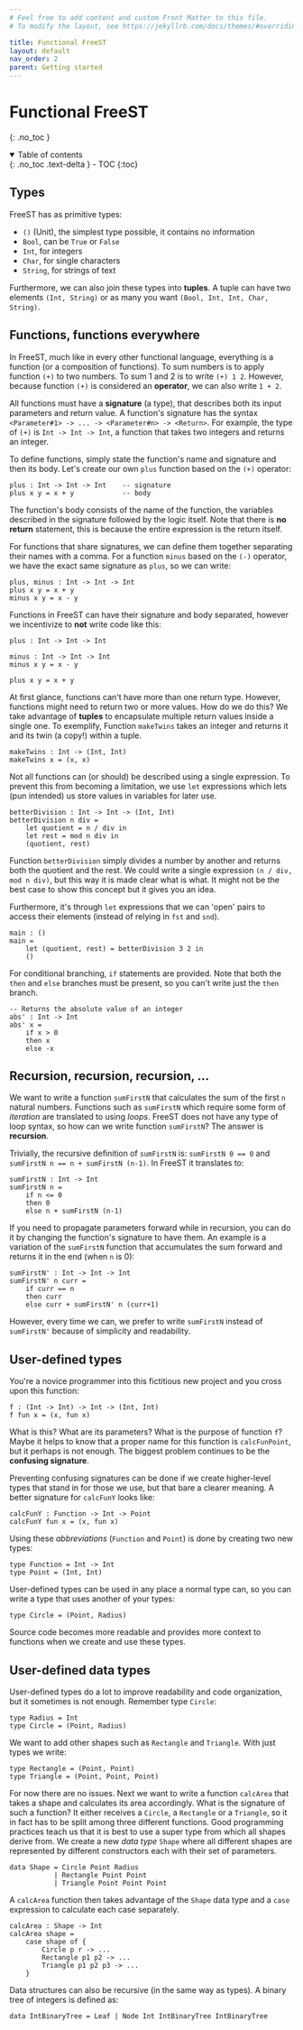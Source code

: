```yaml
---
# Feel free to add content and custom Front Matter to this file.
# To modify the layout, see https://jekyllrb.com/docs/themes/#overriding-theme-defaults

title: Functional FreeST
layout: default
nav_order: 2
parent: Getting started
---
```


# Functional FreeST
{: .no_toc }

<!-- freest is a functional language -->
<!-- everything is a function -->


<!-- collapsible TOC (check https://just-the-docs.github.io/just-the-docs/docs/navigation-structure/#top) -->
<details open markdown="block">
  <summary>
    Table of contents
  </summary>
  {: .no_toc .text-delta }
- TOC
{:toc}
</details>


## Types

FreeST has as primitive types:
- `()` (Unit), the simplest type possible, it contains no information
- `Bool`, can be `True` or `False`
- `Int`, for integers
- `Char`, for single characters
- `String`, for strings of text

Furthermore, we can also join these types into **tuples**. A tuple can have two elements 
    `(Int, String)` or as many you want `(Bool, Int, Int, Char, String)`.

## Functions, functions everywhere
In FreeST, much like in every other functional language, everything is a function (or a composition 
    of functions). To sum numbers is to apply function `(+)` to two numbers. To sum 1 and 2 is to 
    write `(+) 1 2`. However, because function `(+)` is considered an **operator**, we can also 
    write `1 + 2`. 

<!-- function signatures -->
All functions must have a **signature** (a type), that describes both its input parameters and 
    return value. A function's signature has the syntax 
    `<Parameter#1> -> ... -> <Parameter#n> -> <Return>`. For example, the type of `(+)` is 
    `Int -> Int -> Int`, a function that takes two integers and returns an integer.
    
<!-- how to define a function -->
To define functions, simply state the function's name and signature and then its body. Let's create
    our own `plus` function based on the `(+)` operator:
```
plus : Int -> Int -> Int    -- signature
plus x y = x + y            -- body
```

<!-- function body -->
<!-- lack of return statement -->
The function's body consists of the name of the function, the variables described in the signature
    followed by the logic itself. Note that there is **no return** statement, this is because the 
    entire expression is the return itself.

<!-- TODO: wild argument `_` -->

<!-- same signature functions -->
For functions that share signatures, we can define them together separating their names with a 
    comma. For a function `minus` based on the `(-)` operator, we have the exact same signature
    as `plus`, so we can write:
```
plus, minus : Int -> Int -> Int
plus x y = x + y
minus x y = x - y
```

Functions in FreeST can have their signature and body separated, however we incentivize to **not** 
    write code like this:
```
plus : Int -> Int -> Int

minus : Int -> Int -> Int
minus x y = x - y

plus x y = x + y
```

<!-- for multiple returns, use tuples -->
At first glance, functions can't have more than one return type. However, functions might need to 
    return two or more values. How do we do this? We take advantage of **tuples** to encapsulate
    multiple return values inside a single one. To exemplify, Function `makeTwins` takes an integer 
    and returns it and its twin (a copy!) within a tuple.
```
makeTwins : Int -> (Int, Int)
makeTwins x = (x, x) 
```

<!-- `let` expressions -->
Not all functions can (or should) be described using a single expression. To prevent this from 
    becoming a limitation, we use `let` expressions which lets (pun intended) us store values in
    variables for later use. 
```
betterDivision : Int -> Int -> (Int, Int)
betterDivision n div =
    let quotient = n / div in
    let rest = mod n div in
    (quotient, rest)
```

Function `betterDivision` simply divides a number by another and returns both the quotient and the
    rest. We could write a single expression `(n / div, mod n div)`, but this way it is made clear
    what is what. It might not be the best case to show this concept but it gives you an idea.

<!-- pair pattern matching with `let` -->
Furthermore, it's through `let` expressions that we can 'open' pairs to access their elements 
    (instead of relying in `fst` and `snd`).
```
main : ()
main = 
    let (quotient, rest) = betterDivision 3 2 in
    ()
```

<!-- if statements -->
For conditional branching, `if` statements are provided. Note that both the `then` and `else` 
    branches must be present, so you can't write just the `then` branch.
```
-- Returns the absolute value of an integer
abs' : Int -> Int
abs' x = 
    if x > 0
    then x
    else -x
```

<!-- ($) operator -->
<!-- ; 'operator' -->
<!-- functions can be used as parameters -->
<!-- partial application of functions -->
<!-- main is the program's default entry point (but you can pass another one in the command line) -->

## Recursion, recursion, recursion, ...
We want to write a function `sumFirstN` that calculates the sum of the first `n` natural numbers.
    Functions such as `sumFirstN` which require some form of *iteration* are translated to using
    *loops*. FreeST does not have any type of loop syntax, so how can we write function 
    `sumFirstN`? The answer is **recursion**.

Trivially, the recursive definition of `sumFirstN` is: `sumFirstN 0 == 0` and 
    `sumFirstN n == n + sumFirstN (n-1)`. In FreeST it translates to:
```
sumFirstN : Int -> Int
sumFirstN n =
    if n <= 0
    then 0
    else n + sumFirstN (n-1)
```

If you need to propagate parameters forward while in recursion, you can do it by changing the 
    function's signature to have them. An example is a variation of the `sumFirstN` function 
    that accumulates the sum forward and returns it in the end (when `n` is 0):
```
sumFirstN' : Int -> Int -> Int
sumFirstN' n curr =
    if curr == n
    then curr 
    else curr + sumFirstN' n (curr+1)
```

However, every time we can, we prefer to write `sumFirstN` instead of `sumFirstN'` because of 
    simplicity and readability.

## User-defined types

You're a novice programmer into this fictitious new project and you cross upon this function:
```
f : (Int -> Int) -> Int -> (Int, Int)
f fun x = (x, fun x)
```

What is this? What are its parameters? What is the purpose of function `f`? Maybe it helps
    to know that a proper name for this function is `calcFunPoint`, but it perhaps is not 
    enough. The biggest problem continues to be the **confusing signature**.

Preventing confusing signatures can be done if we create higher-level types that stand in for those
    we use, but that bare a clearer meaning. A better signature for `calcFunY` looks like: 
```
calcFunY : Function -> Int -> Point
calcFunY fun x = (x, fun x)
```

Using these *abbreviations* (`Function` and `Point`) is done by creating two new types:
```
type Function = Int -> Int
type Point = (Int, Int)
```

User-defined types can be used in any place a normal type can, so you can write a type
    that uses another of your types:
```
type Circle = (Point, Radius)
```

Source code becomes more readable and provides more context to functions when we create and use 
    these types.

## User-defined data types
User-defined types do a lot to improve readability and code organization, but it sometimes is not 
    enough. Remember type `Circle`:
```
type Radius = Int
type Circle = (Point, Radius)
```

We want to add other shapes such as `Rectangle` and `Triangle`. With just types we write:
```
type Rectangle = (Point, Point)
type Triangle = (Point, Point, Point)
```

For now there are no issues. Next we want to write a function `calcArea` that takes a shape and 
    calculates its area accordingly. What is the signature of such a function? It either receives 
    a `Circle`, a `Rectangle` or a `Triangle`, so it in fact has to be split among three different 
    functions. Good programming practices teach us that it is best to use a super type from which
    all shapes derive from. We create a new *data type* `Shape` where all different shapes are 
    represented by different constructors each with their set of parameters.
```
data Shape = Circle Point Radius
           | Rectangle Point Point
           | Triangle Point Point Point
```

A `calcArea` function then takes advantage of the `Shape` data type and a `case` expression to 
    calculate each case separately.
```
calcArea : Shape -> Int
calcArea shape =
    case shape of {
        Circle p r -> ...
        Rectangle p1 p2 -> ...
        Triangle p1 p2 p3 -> ...
    }
```

Data structures can also be recursive (in the same way as types). A binary tree of integers is 
    defined as:
```
data IntBinaryTree = Leaf | Node Int IntBinaryTree IntBinaryTree
```

<!-- TODO -->
<!-- how to document code using `-- |` and `-- #` -->

<!-- ## Polymorphic functions -->
<!-- Sometimes there is the need to  -->